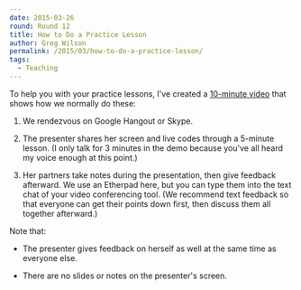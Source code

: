 ```yaml
---
date: 2015-03-26
round: Round 12
title: How to Do a Practice Lesson
author: Greg Wilson
permalink: /2015/03/how-to-do-a-practice-lesson/
tags:
  - Teaching
---
```

To help you with your practice lessons,
I've created a [10-minute video](https://vimeo.com/123311893)
that shows how we normally do these:

1.  We rendezvous on Google Hangout or Skype.

2.  The presenter shares her screen and live codes through a 5-minute lesson.
    (I only talk for 3 minutes in the demo because you've all heard my voice enough at this point.)

3.  Her partners take notes during the presentation,
    then give feedback afterward.
    We use an Etherpad here,
    but you can type them into the text chat of your video conferencing tool.
    (We recommend text feedback so that everyone can get their points down first,
    then discuss them all together afterward.)

Note that:

*   The presenter gives feedback on herself as well at the same time as everyone else.

*   There are no slides or notes on the presenter's screen.
